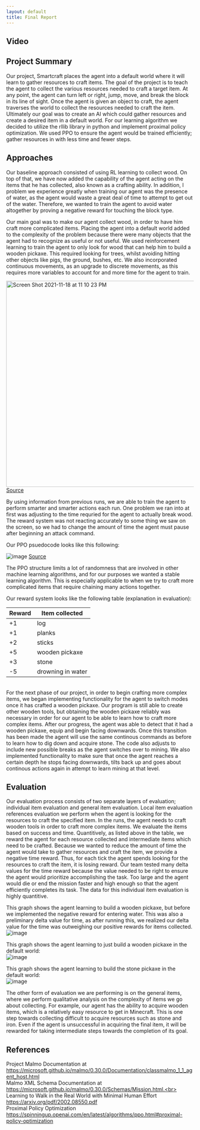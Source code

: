 ```yaml
---
layout: default
title: Final Report
---
```

## Video

## Project Summary
Our project, Smartcraft places the agent into a default world where it will learn to gather resources to craft items. The goal of the project is to teach the agent to collect the various resources needed to craft a target item. At any point, the agent can turn left or right, jump, move, and break the block in its line of sight. Once the agent is given an object to craft, the agent traverses the world to collect the resources needed to craft the item. Ultimately our goal was to create an AI which could gather resources and create a desired item in a default world. For our learning algorithm we decided to utilize the rllib library in python and implement proximal policy optimization. We used PPO to ensure the agent would be trained efficiently; gather resources in with less time and fewer steps.
## Approaches
Our baseline approach consisted of using RL learning to collect wood. On top of that, we have now added the capability of the agent acting on the items that he has collected, also known as a crafting ability. In addition, I problem we experience greatly when training our agent was the presence of water, as the agent would waste a great deal of time to attempt to get out of the water. Therefore, we wanted to train the agent to avoid water altogether by proving a negative reward for touching the block type.

Our main goal was to make our agent collect wood, in order to have him craft more complicated items. Placing the agent into a default world added to the complexity of the problem because there were many objects that the agent had to recognize as useful or not useful. We used reinforcement learning to train the agent to only look for wood that can help him to build a wooden pickaxe. This required looking for trees, whilst avoiding hitting other objects like pigs, the ground, bushes, etc. We also incorporated continuous movements, as an upgrade to discrete movements, as this requires more variables to account for and more time for the agent to train.

<img width="554" alt="Screen Shot 2021-11-18 at 11 10 23 PM" src="https://user-images.githubusercontent.com/47614025/142580320-fcd6e141-6626-4514-8d34-ed4dc558d40e.png"> [Source](https://arxiv.org/pdf/1707.06347.pdf)

By using information from previous runs, we are able to train the agent to perform smarter and smarter actions each run. One problem we ran into at first was adjusting to the time requried for the agent to actually break wood. The reward system was not reacting accurately to some thing we saw on the screen, so we had to change the amount of time the agent must pause after beginning an attack command.

Our PPO psuedocode looks like this following:  

![image](https://user-images.githubusercontent.com/47614025/145696738-76bea018-7307-463d-9417-02f28fbe3552.png)
[Source](https://spinningup.openai.com/en/latest/algorithms/ppo.html#proximal-policy-optimization)

The PPO structure limits a lot of randomness that are involved in other machine learning algorithms, and for our purposes we wanted a stable learning algorithm. This is especially applicable to when we try to craft more complicated items that require chaining many actions together.  

Our reward system looks like the following table (explanation in evaluation):  

| Reward | Item collected |
| -------- | ------------- |
| +1 | log |
| +1 | planks |
| +2 | sticks |
| +5 | wooden pickaxe |
| +3 | stone |
| -5 | drowning in water |
<br>
For the next phase of our project, in order to begin crafting more complex items, we began implementing functionality for the agent to switch modes once it has crafted a wooden pickaxe. Our program is still able to create other wooden tools, but obtaining the wooden pickaxe reliably was necessary in order for our agent to be able to learn how to craft more complex items. After our progress, the agent was able to detect that it had a wooden pickaxe, equip and begin facing downwards. Once this transition has been made the agent will use the same continous commands as before to learn how to dig down and acquire stone. The code also adjusts to include new possible breaks as the agent switches over to mining. We also implemented functionality to make sure that once the agent reaches a certain depth he stops facing downwards, tilts back up and goes about continous actions again in attempt to learn mining at that level.

## Evaluation
Our evaluation process consists of two separate layers of evaluation; individual item evaluation and general item evaluation. Local item evaluation references evaluation we perform when the agent is looking for the resources to craft the specified item. In the runs, the agent needs to craft wooden tools in order to craft more complex items. We evaluate the items based on success and time. Quantitively, as listed above in the table, we reward the agent for each resource collected and intermediate items which need to be crafted. Because we wanted to reduce the amount of time the agent would take to gather resources and craft the item, we provide a negative time reward. Thus, for each tick the agent spends looking for the resources to craft the item, it is losing reward. Our team tested many delta values for the time reward because the value needed to be right to ensure the agent would prioritize accomplishing the task. Too large and the agent would die or end the mission faster and high enough so that the agent efficiently completes its task. The data for this individual item evaluation is highly quantitive.  


This graph shows the agent learning to build a wooden pickaxe, but before we implemented the negative reward for entering water. This was also a preliminary delta value for time, as after running this, we realized our delta value for the time was outweighing our positive rewards for items collected.  
![image](https://github.com/parth-parekh/smartcraft/blob/main/docs/woodenpickaxe.png)

This graph shows the agent learning to just build a wooden pickaxe in the default world:  
![image](https://github.com/parth-parekh/smartcraft/blob/main/docs/woodenpickaxe_no_water.png)

This graph shows the agent learning to build the stone pickaxe in the default world:  
![image](https://github.com/parth-parekh/smartcraft/blob/main/docs/StonePickaxe.png)


The other form of evaluation we are performing is on the general items, where we perform qualitative analysis on the complexity of items we go about collecting. For example, our agent has the ability to acquire wooden items, which is a relatively easy resource to get in Minecraft. This is one step towards collecting difficult to acquire resources such as stone and iron. Even if the agent is unsuccessful in acquiring the final item, it will be rewarded for taking intermediate steps towards the completion of its goal.
## References
Project Malmo Documentation at https://microsoft.github.io/malmo/0.30.0/Documentation/classmalmo_1_1_agent_host.html<br>
Malmo XML Schema Documentation at https://microsoft.github.io/malmo/0.30.0/Schemas/Mission.html.<br>
Learning to Walk in the Real World with Minimal Human Effort https://arxiv.org/pdf/2002.08550.pdf<br>
Proximal Policy Optimization https://spinningup.openai.com/en/latest/algorithms/ppo.html#proximal-policy-optimization<br>

